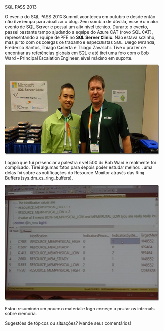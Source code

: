 <a link='https://blogs.msdn.microsoft.com/fcatae/2013/11/04/sql-pass-2013/'>SQL PASS 2013</a>
<p>O evento do SQL PASS 2013 Summit aconteceu em outubro e desde então não tive tempo para atualizar o blog. Sem sombra de dúvida, esse é o maior evento de SQL Server e possui um alto nível técnico. Durante o evento, passei bastante tempo ajudando a equipe do Azure CAT (novo SQL CAT), representando a equipe de PFE no <strong>SQL Server Clinic</strong>. Não estava sozinho, mas junto com os colegas de trabalho e especialistas SQL: Diego Miranda, Frederico Santos, Thiago Caserta e Thiago Zavaschi. Tive o prazer de encontrar as referências globais em SQL e até tirei uma foto com o Bob Ward – Principal Escalation Engineer, nível máximo em suporte. </p>  <p><a href="images\6278.fcatae_bob_ward_225DFB48.jpg"><img title="fcatae_bob_ward" style="margin-right: auto;margin-left: auto;float: none" border="0" alt="fcatae_bob_ward" src="images\4530.fcatae_bob_ward_thumb_4216562D.jpg" width="589" height="294" /></a></p>  <p>Lógico que fui presenciar a palestra nível 500 do Bob Ward e realmente foi complicado. Tirei algumas fotos para depois poder estudar melhor… uma delas foi sobre as notificações do Resource Monitor através das Ring Buffers (sys.dm_os_ring_buffers).</p>  <p align="center"><a href="images\7416.ring_os_buffer_6C87A8AC.jpg"><img title="ring_os_buffer" border="0" alt="ring_os_buffer" src="images\2474.ring_os_buffer_thumb_3DDBE2B0.jpg" width="505" height="380" /></a></p>  <p>Estou resumindo um pouco o material e logo começo a postar os internals sobre memória. </p>  <p>Sugestões de tópicos ou situações? Mande seus comentários!</p>
